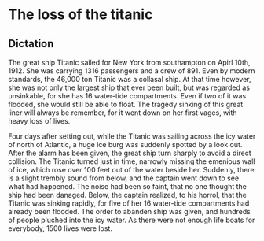 # The loss of the titanic

## Dictation

The great ship Titanic sailed for New York from southampton on Apirl 10th, 1912. She was carrying 1316 passengers and a crew of 891. Even by modern standards, the 46,000 ton Titanic was a collasal ship. At that time however, she was not only the largest ship that ever been built, but was regarded as unsinkable, for she has 16 water-tide compartments. Even if two of it was flooded, she would still be able to float. The tragedy sinking of this great liner will always be remember, for it went down on her first vages, with heavy loss of lives.

Four days after setting out, while the Titanic was sailing across the icy water of north of Atlantic, a huge ice burg was suddenly spotted by a look out. After the alarm has been given, the great ship turn sharply to avoid a direct collision. The Titanic turned just in time, narrowly missing the emenious wall of ice, which rose over 100 feet out of the water beside her. Suddenly, there is a slight trembly sound from below, and the captain went down to see what had happened. The noise had been so faint, that no one thought the ship had been danaged. Below, the captain realized, to his horrol, that the Titanic was sinking rapidly, for five of her 16 water-tide compartments had already been flooded. The order to abanden ship was given, and hundreds of people pluched into the icy water. As there were not enough life boats for everybody, 1500 lives were lost.